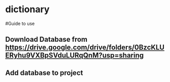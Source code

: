 # dictionary
#Guide to use
## Download Database from https://drive.google.com/drive/folders/0BzcKLUERyhu9VXBpSVduLURqQnM?usp=sharing
## Add database to project
